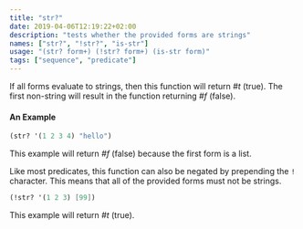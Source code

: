 ```yaml
---
title: "str?"
date: 2019-04-06T12:19:22+02:00
description: "tests whether the provided forms are strings"
names: ["str?", "!str?", "is-str"]
usage: "(str? form+) (!str? form+) (is-str form)"
tags: ["sequence", "predicate"]
---
```

If all forms evaluate to strings, then this function will return _#t_ (true). The first non-string will result in the function returning _#f_ (false).

#### An Example

~~~scheme
(str? '(1 2 3 4) "hello")
~~~

This example will return _#f_ (false) because the first form is a list.

Like most predicates, this function can also be negated by prepending the `!` character. This means that all of the provided forms must not be strings.

~~~scheme
(!str? '(1 2 3) [99])
~~~

This example will return _#t_ (true).
